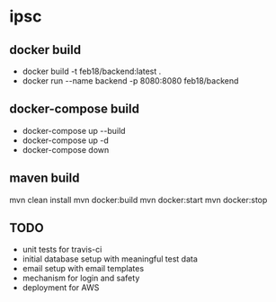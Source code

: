 # ipsc

## docker build
 - docker build -t feb18/backend:latest .
 - docker run --name backend -p 8080:8080 feb18/backend

## docker-compose build
 - docker-compose up --build
 - docker-compose up -d 
 - docker-compose down 


## maven build
mvn clean install
mvn docker:build
mvn docker:start
mvn docker:stop

## TODO
  - unit tests for travis-ci
  - initial database setup with meaningful test data
  - email setup with email templates
  - mechanism for login and safety
  - deployment for AWS
